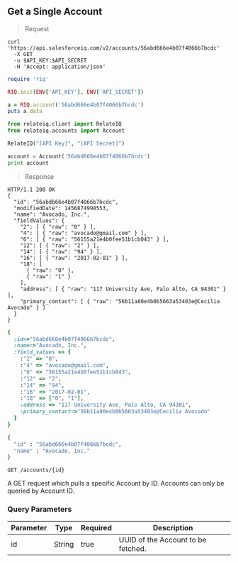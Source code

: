 ## Get a Single Account

> Request

```shell
curl 'https://api.salesforceiq.com/v2/accounts/56abd666e4b07f4066b7bcdc'
  -X GET
  -u $API_KEY:$API_SECRET
  -H 'Accept: application/json'
```

```ruby
require 'riq'

RIQ.init(ENV['API_KEY'], ENV['API_SECRET'])

a = RIQ.account('56abd666e4b07f4066b7bcdc')
puts a.data
```

```python
from relateiq.client import RelateIQ
from relateiq.accounts import Account

RelateIQ("[API Key]", "[API Secret]")

account = Account('56abd666e4b07f4066b7bcdc')
print account
```

> Response

```shell
HTTP/1.1 200 OK
{
  "id": "56abd666e4b07f4066b7bcdc",
  "modifiedDate": 1456874998553,
  "name": "Avocado, Inc.",
  "fieldValues": {
    "2": [ { "raw": "0" } ],                       
    "4": [ { "raw": "avocado@gmail.com" } ],
    "6": [ { "raw": "56155a21e4b0fee51b1cb043" } ],
    "12": [ { "raw": "2" } ],
    "14": [ { "raw": "94" } ],
    "16": [ { "raw": "2017-02-01" } ],
    "18": [ 
      { "raw": "0" },
      { "raw": "1" }
    ],
    "address": [ { "raw": "117 University Ave, Palo Alto, CA 94301" } ],
    "primary_contact": [ { "raw": "56b11a80e4b0b5663a53403e@Cecilia Avocado" } ]
  }
}
```

```ruby
{ 
  :id=>"56abd666e4b07f4066b7bcdc", 
  :name=>"Avocado, Inc.", 
  :field_values => {    
    :"2" => "0", 
    :"4" => "avocado@gmail.com", 
    :"6" => "56155a21e4b0fee51b1cb043",     
    :"12" => "2", 
    :"14" => "94",     
    :"16" => "2017-02-01",     
    :"18" => ["0", "1"], 
    :address => "117 University Ave, Palo Alto, CA 94301", 
    :primary_contact=>"56b11a80e4b0b5663a53403e@Cecilia Avocado"
  }
}
```

```python
{
  "id" : "56abd666e4b07f4066b7bcdc",
  "name" : "Avocado, Inc."
}
```

`GET /accounts/{id}`

A GET request which pulls a specific Account by ID. Accounts can only be queried by Account ID.

### Query Parameters
Parameter | Type | Required | Description
--------- | ---- | -------- | -----------
id | String | true | UUID of the Account to be fetched.